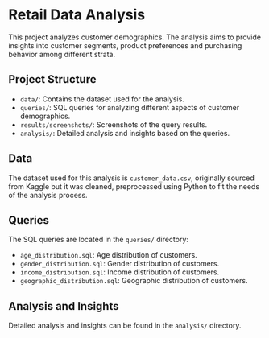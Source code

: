 
# Retail Data Analysis

This project analyzes customer demographics. The analysis aims to provide insights into customer segments, product preferences and purchasing behavior among different strata.

## Project Structure
- `data/`: Contains the dataset used for the analysis.
- `queries/`: SQL queries for analyzing different aspects of customer demographics.
- `results/screenshots/`: Screenshots of the query results.
- `analysis/`: Detailed analysis and insights based on the queries.

## Data
The dataset used for this analysis is `customer_data.csv`, originally sourced from Kaggle but it was cleaned, preprocessed using Python to fit the needs of the analysis process.

## Queries
The SQL queries are located in the `queries/` directory:
- `age_distribution.sql`: Age distribution of customers.
- `gender_distribution.sql`: Gender distribution of customers.
- `income_distribution.sql`: Income distribution of customers.
- `geographic_distribution.sql`: Geographic distribution of customers.

## Analysis and Insights
Detailed analysis and insights can be found in the `analysis/` directory.
